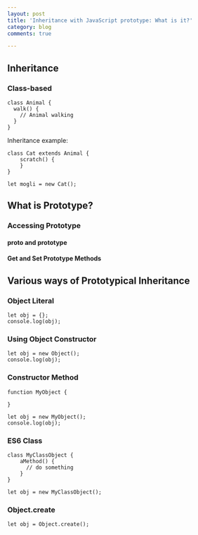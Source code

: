 ```yaml
---
layout: post
title: 'Inheritance with JavaScript prototype: What is it?'
category: blog
comments: true

---
```

## Inheritance

### Class-based

    class Animal {
      walk() {
        // Animal walking
      }
    }

Inheritance example:

    class Cat extends Animal {
    	scratch() {
        }
    }
    
    let mogli = new Cat();

## What is Prototype?

### Accessing Prototype

#### **proto** and prototype

#### Get and Set Prototype Methods

## Various ways of Prototypical Inheritance

### Object Literal

    let obj = {};
    console.log(obj);

### Using Object Constructor

    let obj = new Object();
    console.log(obj);

### Constructor Method

    function MyObject {
    
    }
    
    let obj = new MyObject();
    console.log(obj);

### ES6 Class

    class MyClassObject {
    	aMethod() {
          // do something
        }
    }
    
    let obj = new MyClassObject();

### Object.create

    let obj = Object.create();